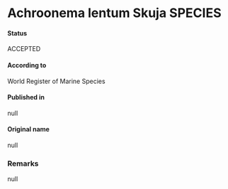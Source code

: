 # Achroonema lentum Skuja SPECIES

#### Status
ACCEPTED

#### According to
World Register of Marine Species

#### Published in
null

#### Original name
null

### Remarks
null